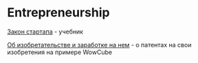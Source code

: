# Entrepreneurship

[Закон стартапа](http://xn--80aaaa5atvhmijmc.xn--p1ai/book/Yankovskiy_zakon_startapa_1.41.pdf) - учебник

[Об изобретательстве и заработке на нем](https://vc.ru/offline/75445-ob-izobretatelstve-i-zarabotke-na-nem) - о патентах на свои изобретения на примере WowCube